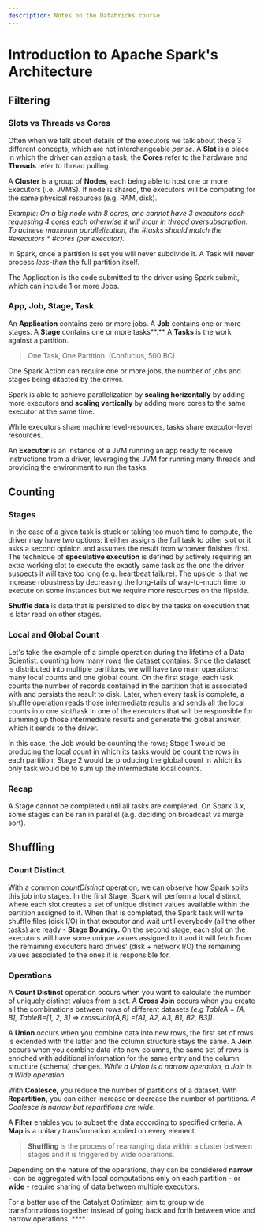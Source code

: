 ```yaml
---
description: Notes on the Databricks course.
---
```


# Introduction to Apache Spark's Architecture

## Filtering

### Slots vs Threads vs Cores

Often when we talk about details of the executors we talk about these 3 different concepts, which are not interchangeable _per se_. A **Slot** is a place in which the driver can assign a task, the **Cores** refer to the hardware and **Threads** refer to thread pulling. 

A **Cluster** is a group of **Nodes**, each being able to host one or more Executors \(i.e. JVMS\). If node is shared, the executors will be competing for the same physical resources \(e.g. RAM, disk\).

_Example: On a big node with 8 cores, one cannot have 3 executors each requesting 4 cores each otherwise it will incur in thread oversubscription. To achieve maximum parallelization, the \#tasks should match the \#executors \* \#cores \(per executor\)._

In Spark, once a partition is set you will never subdivide it. A Task will never process _less-than_ the full partition itself.

The Application is the code submitted to the driver using Spark submit, which can include 1 or more Jobs.

### App, Job, Stage, Task

An **Application** contains zero or more jobs. A **Job** contains one or more stages. A **Stage** contains one or more tasks**.** A **Tasks** is the work against a partition. 

> One Task, One Partition. \(Confucius, 500 BC\)

One Spark Action can require one or more jobs, the number of jobs and stages being ditacted by the driver.

Spark is able to achieve parallelization by **scaling horizontally** by adding more executors and **scaling vertically** by adding more cores to the same executor at the same time.

While executors share machine level-resources, tasks share executor-level resources.

An **Executor** is an instance of a JVM running an app ready to receive instructions from a driver, leveraging the JVM for running many threads and providing the environment to run the tasks.

## Counting

### Stages

In the case of a given task is stuck or taking too much time to compute, the driver may have two options: it either assigns the full task to other slot or it asks a second opinion and assumes the result from whoever finishes first. The technique of **speculative execution** is defined by actively requiring an extra working slot to execute the exactly same task as the one the driver suspects it will take too long \(e.g. heartbeat failure\). The upside is that we increase robustness by decreasing the long-tails of way-to-much time to execute on some instances but we require more resources on the flipside.

**Shuffle data** is data that is persisted to disk by the tasks on execution that is later read on other stages.

### Local and Global Count

Let's take the example of a simple operation during the lifetime of a Data Scientist: counting how many rows the dataset contains. Since the dataset is distributed into multiple partitions, we will have two main operations: many local counts and one global count. On the first stage, each task counts the number of records contained in the partition that is associated with and persists the result to disk. Later, when every task is complete, a shuffle operation reads those intermediate results and sends all the local counts into one slot/task in one of the executors that will be responsible for summing up those intermediate results and generate the global answer, which it sends to the driver.

In this case, the Job would be counting the rows; Stage 1 would be producing the local count in which its tasks would be count the rows in each partition; Stage 2 would be producing the global count in which its only task would be to sum up the intermediate local counts.

### Recap

A Stage cannot be completed until all tasks are completed. On Spark 3.x, some stages can be ran in parallel \(e.g. deciding on broadcast vs merge sort\).

## Shuffling

### Count Distinct

With a common _countDistinct_ operation, we can observe how Spark splits this job into stages. In the first Stage, Spark will perform a local distinct, where each slot creates a set of unique distinct values available within the partition assigned to it. When that is completed, the Spark task will write shuffle files \(disk I/O\) in that executor and wait until everybody \(all the other tasks\) are ready - **Stage Boundry.** On the second stage, each slot on the executors will have some unique values assigned to it and it will fetch from the remaining executors hard drives' \(disk + network I/O\)  the remaining values associated to the ones it is responsible for. 

### Operations

A **Count Distinct** operation occurs when you want to calculate the number of uniquely distinct values from a set. A **Cross Join** occurs when you create all the combinations between rows of different datasets \(_e.g TableA = \[A, B\], TableB=\[1, 2, 3\] =&gt; crossJoin\(A,B\) =\[A1, A2, A3, B1, B2, B3\]\)._

A **Union** occurs when you combine data into new rows, the first set of rows is extended with the latter and the column structure stays the same. A **Join** occurs when you combine data into new columns, the same set of rows is enriched with additional information for the same entry and the column structure \(schema\) changes. _While a Union is a narrow operation, a Join is a Wide operation._

With **Coalesce,** you reduce the number of partitions of a dataset. With **Repartition,** you can either increase or decrease the number of partitions. _A Coalesce is narrow but repartitions are wide._

A **Filter** enables you to subset the data according to specified criteria. A **Map** is a unitary transformation applied on every element. 

> **Shuffling** is the process of rearranging data within a cluster between stages and it is triggered by wide operations.

Depending on the nature of the operations, they can be considered **narrow -** can be aggregated with local computations only on each partition - or **wide** - require sharing of data between multiple executors.

For a better use of the Catalyst Optimizer, aim to group wide transformations together instead of going back and forth between wide and narrow operations. ****





